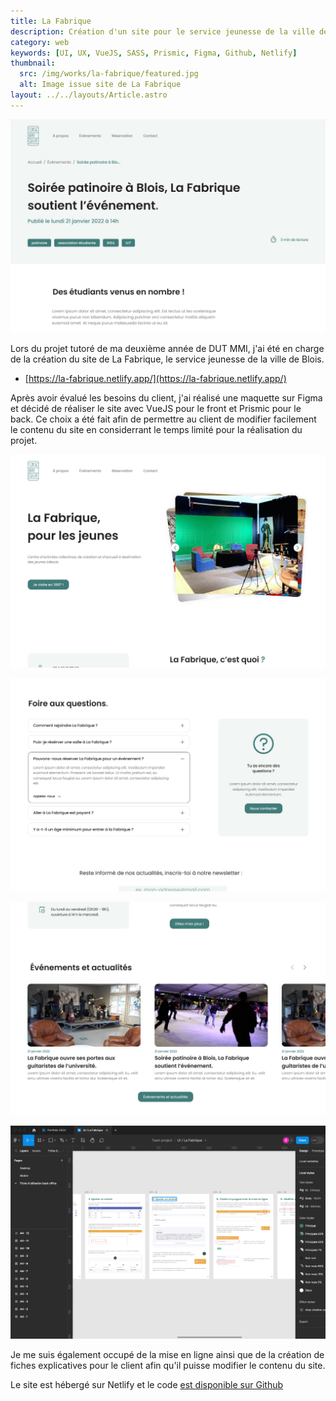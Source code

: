 ```yaml
---
title: La Fabrique
description: Création d'un site pour le service jeunesse de la ville de Blois
category: web
keywords: [UI, UX, VueJS, SASS, Prismic, Figma, Github, Netlify]
thumbnail:
  src: /img/works/la-fabrique/featured.jpg
  alt: Image issue site de La Fabrique
layout: ../../layouts/Article.astro
---
```


![Image de la page d'accueil du site de La Fabrique](../../assets/la-fabrique/04.jpg)

Lors du projet tutoré de ma deuxième année de DUT MMI, j'ai été en charge de la création du site de La Fabrique, le service jeunesse de la ville de Blois.

- [https://la-fabrique.netlify.app/](https://la-fabrique.netlify.app/)

Après avoir évalué les besoins du client, j'ai réalisé une maquette sur Figma et décidé de réaliser le site avec VueJS pour le front et Prismic pour le back. Ce choix a été fait afin de permettre au client de modifier facilement le contenu du site en considerrant le temps limité pour la réalisation du projet.

<div class="img-grid">

![Image de la page d'accueil du site de La Fabrique](../../assets/la-fabrique/01.jpg)

![Image de la page d'accueil du site de La Fabrique](../../assets/la-fabrique/03.jpg)

![Image de la page d'accueil du site de La Fabrique](../../assets/la-fabrique/02.jpg)

![Image de la page d'accueil du site de La Fabrique](../../assets/la-fabrique/06.jpg)

</div>

Je me suis également occupé de la mise en ligne ainsi que de la création de fiches explicatives pour le client afin qu'il puisse modifier le contenu du site.

Le site est hébergé sur Netlify et le code [est disponible sur Github](https://github.com/baptistejouin/la-fabrique-blois)
